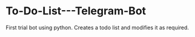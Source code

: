 # To-Do-List---Telegram-Bot
First trial bot using python. Creates a todo list and modifies it as required.
